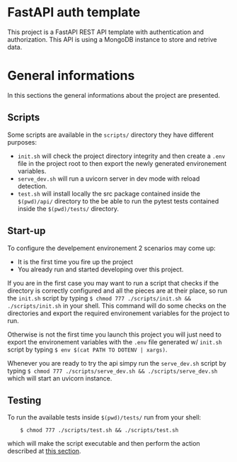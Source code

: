 # FastAPI auth template
This project is a FastAPI REST API template with authentication and authorization. This API is using a MongoDB instance to store and retrive data.

# General informations
In this sections the general informations about the project are presented.

## Scripts
Some scripts are available in the ```scripts/``` directory they have different purposes:
- ```init.sh``` will check the project directory integrity and then create a ```.env``` file in the project root to then export the newly generated environement variables.
- ```serve_dev.sh``` will run a uvicorn server in dev mode with reload detection.
- ```test.sh``` will install locally the src package contained inside the ```$(pwd)/api/``` directory to the be able to run the pytest tests contained inside the ```$(pwd)/tests/``` directory.

## Start-up
To configure the develpement environement 2 scenarios may come up:
- It is the first time you fire up the project
- You already run and started developing over this project.

If you are in the first case you may want to run a script that checks if the directory is correctly configured and all the pieces are at their place, so run the ```init.sh``` script by typing ```$ chmod 777 ./scripts/init.sh && ./scripts/init.sh``` in your shell. This command will do some checks on the directories and export the required environement variables for the project to run.

Otherwise is not the first time you launch this project you will just need to export the environement variables with the ```.env``` file generated w/ ```init.sh``` script by typing ```$ env $(cat PATH TO DOTENV | xargs)```.

Whenever you are ready to try the api simpy run the ```serve_dev.sh``` script by typing ```$ chmod 777 ./scripts/serve_dev.sh && ./scripts/serve_dev.sh``` which will start an uvicorn instance.

## Testing
To run the available tests inside ```$(pwd)/tests/``` run from your shell:
```
    $ chmod 777 ./scripts/test.sh && ./scripts/test.sh
```

which will make the script executable and then perform the action described at [this section](#scripts).